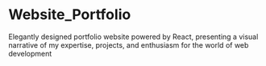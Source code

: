 # Website_Portfolio
Elegantly designed portfolio website powered by React, presenting a visual narrative of my expertise, projects, and enthusiasm for the world of web development
